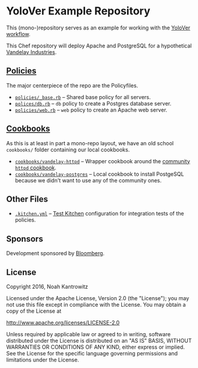 # YoloVer Example Repository

This (mono-)repository serves as an example for working with the [YoloVer workflow](https://yolover.poise.io).

This Chef repository will deploy Apache and PostgreSQL for a hypothetical
[Vandelay Industries](http://seinfeld.wikia.com/wiki/Vandelay_Industries).

## [Policies](/policies)

The major centerpiece of the repo are the Policyfiles.

* [`policies/_base.rb`](/policies/_base.rb) – Shared base policy for all servers.
* [`polices/db.rb`](/policies/db.rb) – `db` policy to create a Postgres database
  server.
* [`policies/web.rb`](/policies/web.rb) – `web` policy to create an Apache web
  server.

## [Cookbooks](/cookbooks)

As this is at least in part a mono-repo layout, we have an old school `cookbooks/`
folder containing our local cookbooks.

* [`cookbooks/vandelay-httpd`](cookbooks/vandelay-httpd) – Wrapper cookbook
  around the [community `httpd` cookbook](https://supermarket.chef.io/cookbooks/httpd).
* [`cookbooks/vandelay-postgres`](cookbooks/vandelay-postgres) – Local cookbook
  to install PostgeSQL because we didn't want to use any of the community ones.

## Other Files

* [`.kitchen.yml`](.kitchen.yml) – [Test Kitchen](https://kitchen.ci/)
  configuration for integration tests of the policies.

## Sponsors

Development sponsored by [Bloomberg](http://www.bloomberg.com/company/technology/).

## License

Copyright 2016, Noah Kantrowitz

Licensed under the Apache License, Version 2.0 (the "License");
you may not use this file except in compliance with the License.
You may obtain a copy of the License at

http://www.apache.org/licenses/LICENSE-2.0

Unless required by applicable law or agreed to in writing, software
distributed under the License is distributed on an "AS IS" BASIS,
WITHOUT WARRANTIES OR CONDITIONS OF ANY KIND, either express or implied.
See the License for the specific language governing permissions and
limitations under the License.
